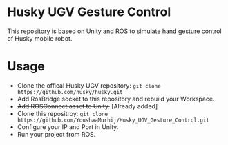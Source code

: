 # Husky UGV Gesture Control
This repository is based on Unity and ROS to simulate hand gesture control of Husky mobile robot.

# Usage
- Clone the offical Husky UGV repository:
  ```git clone https://github.com/husky/husky.git```
- Add RosBridge socket to this repository and rebuild your Workspace.
- ~~Add ROSConnect asset to Unity.~~ [Already added]
- Clone this repositroy:
  ```git clone https://github.com/YoushaaMurhij/Husky_UGV_Gesture_Control.git```
- Configure your IP and Port in Unity.
- Run your project from ROS.


